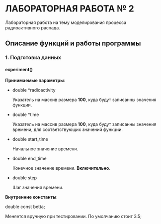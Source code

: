 # ЛАБОРАТОРНАЯ РАБОТА № 2

Лабораторная работа на тему моделирования
процесса радиоактивного распада.

## Описание функций и работы программы

### 1. Подготовка данных

#### experiment()

**Принимаемые параметры**:

* double *radioactivity

  Указатель на массив размера **100**, куда будут
  записанны значения функции.

* double *time

  Указатель на массив размера **100**, куда будут записанны
  значения времени, для соответствующих значений функции.

* double start_time

  Начальное значение времени.

* double end_time

  Конечное значение времени. **Включительно**.

* double step

  Шаг значения времени.

**Внутренние константы**:

double const betta;

Меняется вручную при тестировании.
По умолчанию стоит 3.5;
